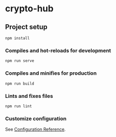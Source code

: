 # crypto-hub

## Project setup
```
npm install
```

### Compiles and hot-reloads for development
```
npm run serve
```

### Compiles and minifies for production
```
npm run build
```

### Lints and fixes files
```
npm run lint
```

### Customize configuration
See [Configuration Reference](https://cli.vuejs.org/config/).


<!-- Mi objetivo es hacer una página estilo coinmarketcap en la que un usuario puede ver un listado de cryptocurrencies (como actualmente tengo con el api) , faviarlas y ver el listado de seguimiento (tambien lo tenemos. Tambien y parte importante el portfolio. Aca un usuario podria agregar transacciones, y en esta eligiria alguna crypto del listado y pondria los detalles de la operacion para que luego el portfolio refleje las distintas inversiones, calcule ganancias etc -->


<!-- Requisitos Obligatorios: 
• El objetivo del final es la creación de sitio realizado con vuejs 2.6., en cuyo caso el 
sistema debe estar implementado con cli 
• Pueden continuar con la temática del segundo parcial o ser un tema diferente. 
• El criterio de desarrollo de la aplicación debe corresponder con los contenidos 
vistos en la cursada, (remitirse a las clases). Solo se evaluarán aquellos 
contenidos que se han dictado a este nivel de la carrera. 
• Uso de la Api LocalStorage de HTML5, para realizar un ABM para que el usuario 
pueda manipular datos, en caso de no tener red. 
• La aplicación debe poseer como mínimo 4 vínculos navegables por medio de la 
implementación de vue-router. Representando el contenido de cada template 
de los componentes dentro de router-view 
• Como mínimo deben desarrollar 4 componentes con sus respectivos 
methods (deben ser funcionales con la interacción del usuario) 
• El diseño de la aplicación debe reflejar un estilo propio, personalizado acorde al 
producto. Contenido real y en español. (no contenido simulado) 
• Debe poseer imágenes para que resulte atractiva visualmente. 
• Uso de directivas de tipo v-if / v-else  
• Uso de v-bind asociado a un atributo class para dar estilos por operador ternario.  
• Un informe .pdf (digital) que explique el flujo de funcionamiento y uso de la app. 
(pueden destacar comportamientos, elementos empleados, etc). Con los prints de 
las pantallas. 
• Debe incluir el uso de consultas por fetch hacia la base de datos que deberá 
estar online alojada en un servidor - hosting) para consumir datos que 
impacten en la inicialización del sitio.  
Para sumar nota: 
• Incorporar la interfaz vuetify, aprovechando los componentes y elementos visuales 
para acompañar la estética y manejo con vuejs. (Mínimo 4 componentes de interfaz) 
• Uso de animaciones y transiciones para destacar momentos en el uso del sitio 
(cambio de vista, repetición de elementos por v-for, etc.) 
• Relación entre componentes padres –hijos. Paso de información por props y uso 
de emit para comunicar desde componentes hijos a padres. 
• En la base de datos deben impactar las acciones CRUD con consultas por 
fetch  
• Diseño, funcionalidad, complejidad y lógica empleados en el desarrollo, como el uso 
de imágenes optimizadas serán motivos de evaluación. 
Aclaraciones: 
• Cualquier faltante de los requisitos obligatorios anteriormente expuestos 
será motivo de desaprobación. 
• Es responsabilidad del alumno mantener activo el sitio, hasta el día de la 
fecha de final. -->